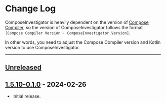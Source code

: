 # Change Log

ComposeInvestigator is heavily dependent on the version of [Compose Compiler](https://developer.android.com/jetpack/androidx/releases/compose-compiler),
so the version of ComposeInvestigator follows the format `[Compose Compiler Version - ComposeInvestigator Version]`.

In other words, you need to adjust the Compose Compiler version and Kotlin version to use ComposeInvestigator.

---

## [Unreleased]

## [1.5.10-0.1.0] - 2024-02-26

- Initial release.

[Unreleased]: https://github.com/jisungbin/ComposeInvestigator/compare/1.5.10-0.1.0...HEAD
[1.5.10-0.1.0]: https://github.com/jisungbin/ComposeInvestigator/releases/tag/1.5.10-0.1.0
